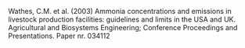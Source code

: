 Wathes, C.M. et al. (2003) Ammonia concentrations and emissions in livestock production facilities: guidelines and limits in the USA and UK. Agricultural and Biosystems Engineering; Conference Proceedings and Presentations. Paper nr. 034112
